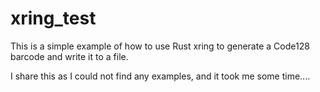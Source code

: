 # xring_test

This is a simple example of how to use Rust xring to generate a Code128 barcode and write it to a file.

I share this as I could not find any examples, and it took me some time....